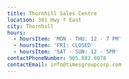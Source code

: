 ```yaml
---
title: Thornhill Sales Centre
location: 381 Hwy 7 East
city: Thornhill
hours:
  - hoursItem: 'MON - THU: 12 - 7 PM'
  - hoursItem: 'FRI: CLOSED'
  - hoursItem: 'SAT - SUN: 12 - 5PM'
contactPhoneNumber: 905.882.8078
contactEmail: info@timesgroupcorp.com
---
```


